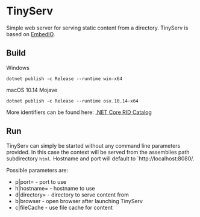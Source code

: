 # TinyServ

Simple web server for serving static content from a directory. TinyServ is based on [EmbedIO](https://github.com/unosquare/embedio).

## Build

Windows

    dotnet publish -c Release --runtime win-x64

macOS 10.14 Mojave

    dotnet publish -c Release --runtime osx.10.14-x64

More identifiers can be found here: [.NET Core RID Catalog](https://docs.microsoft.com/en-us/dotnet/core/rid-catalog)

## Run

TinyServ can simply be started without any command line parameters provided. In this case the context will be served from the assemblies path subdirectory `html`. Hostname and port will default to `http://localhost:8080/.

Possible parameters are:

* p|port= - port to use
* h|hostname= - hostname to use
* d|directory= - directory to serve content from
* b|browser - open browser after launching TinyServ
* c|fileCache - use file cache for content
